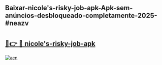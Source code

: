## Baixar-nicole's-risky-job-apk-Apk-sem-anúncios-desbloqueado-completamente-2025-#neazv

# <h2><a href="https://ainizakaria.my?title=nicole's-risky-job-apk&ref=22M">🔗👉 🔴 nicole's-risky-job-apk</a></h2>

[![acn](https://github.com/user-attachments/assets/0f9c940e-d8b0-45ae-aac7-cd30a18b3e1c)](https://ainizakaria.my?title=nicole's-risky-job-apk&ref=22M)

